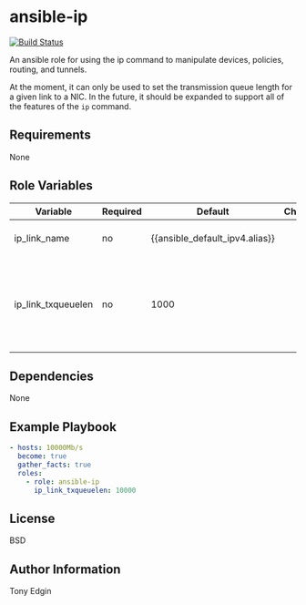 # ansible-ip
[![Build Status](https://travis-ci.org/cyverse/ansible-ip.svg?branch=master)](https://travis-ci.org/cyverse/ansible-ip)

An ansible role for using the ip command to manipulate devices, policies, routing, and tunnels.

At the moment, it can only be used to set the transmission queue length for a given link to a NIC. In the future, it should be expanded to support all of the features of the `ip` command.


## Requirements

None


## Role Variables

| Variable           | Required | Default                        | Choices | Comments |
| ------------------ | -------- | ------------------------------ | ------- | -------- |
| ip_link_name       | no       | {{ansible_default_ipv4.alias}} |         | The link to the NIC to be tuned |
| ip_link_txqueuelen | no       | 1000                           |         | The number of packets the transmission queue the NIC's transmission will hold |


## Dependencies

None


## Example Playbook
```yaml
- hosts: 10000Mb/s
  become: true
  gather_facts: true
  roles:
    - role: ansible-ip
      ip_link_txqueuelen: 10000
```

## License

BSD


## Author Information

Tony Edgin

